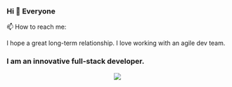 ### Hi 👋 Everyone

📫 How to reach me:
<!-- <a href='mailto:jhonatanmaranosilva@gmail.com'>jhonatanmaranosilva@gmail.com</a> -->
I hope a great long-term relationship. I love working with an agile dev team.

<h3>I am an innovative full-stack developer.</h3>
<p align="center">
  <img src="https://camo.githubusercontent.com/71d11d853d80678d3840e35cbcba606a49d783dfb16dbfe7081a846a887aefc3/68747470733a2f2f726561646d652e616e64797275777275772e636f6d2f6170692f736b696c6c73">
</p>

<!-- <h3>Slack Workspace - DevStars</h3>
<em><b>I love connecting with different people</b> so if you want to say <b>Hi, I'll be happy to meet you more!</b> :)</em>
<h4>
  <a href="https://join.slack.com/t/devstars-co/shared_invite/zt-1jpxre3ic-mWMe_NISI6O2M0RVyuM1DA">Join DevStars</a>
  <img src="https://media.giphy.com/media/LnQjpWaON8nhr21vNW/giphy.gif" width="60"> 
</h4> -->


<!--
**jhonatan-dev/jhonatan-dev** is a ✨ _special_ ✨ repository because its `README.md` (this file) appears on your GitHub profile.

Here are some ideas to get you started:

- 🔭 I’m currently working on ...
- 🌱 I’m currently learning ...
- 👯 I’m looking to collaborate on ...
- 🤔 I’m looking for help with ...
- 💬 Ask me about ...
- 📫 How to reach me: ...
- 😄 Pronouns: ...
- ⚡ Fun fact: ...
-->
